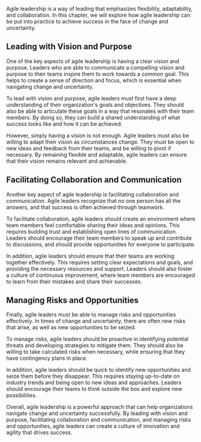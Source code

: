 
Agile leadership is a way of leading that emphasizes flexibility, adaptability, and collaboration. In this chapter, we will explore how agile leadership can be put into practice to achieve success in the face of change and uncertainty.

Leading with Vision and Purpose
-------------------------------

One of the key aspects of agile leadership is having a clear vision and purpose. Leaders who are able to communicate a compelling vision and purpose to their teams inspire them to work towards a common goal. This helps to create a sense of direction and focus, which is essential when navigating change and uncertainty.

To lead with vision and purpose, agile leaders must first have a deep understanding of their organization's goals and objectives. They should also be able to articulate these goals in a way that resonates with their team members. By doing so, they can build a shared understanding of what success looks like and how it can be achieved.

However, simply having a vision is not enough. Agile leaders must also be willing to adapt their vision as circumstances change. They must be open to new ideas and feedback from their teams, and be willing to pivot if necessary. By remaining flexible and adaptable, agile leaders can ensure that their vision remains relevant and achievable.

Facilitating Collaboration and Communication
--------------------------------------------

Another key aspect of agile leadership is facilitating collaboration and communication. Agile leaders recognize that no one person has all the answers, and that success is often achieved through teamwork.

To facilitate collaboration, agile leaders should create an environment where team members feel comfortable sharing their ideas and opinions. This requires building trust and establishing open lines of communication. Leaders should encourage their team members to speak up and contribute to discussions, and should provide opportunities for everyone to participate.

In addition, agile leaders should ensure that their teams are working together effectively. This requires setting clear expectations and goals, and providing the necessary resources and support. Leaders should also foster a culture of continuous improvement, where team members are encouraged to learn from their mistakes and share their successes.

Managing Risks and Opportunities
--------------------------------

Finally, agile leaders must be able to manage risks and opportunities effectively. In times of change and uncertainty, there are often new risks that arise, as well as new opportunities to be seized.

To manage risks, agile leaders should be proactive in identifying potential threats and developing strategies to mitigate them. They should also be willing to take calculated risks when necessary, while ensuring that they have contingency plans in place.

In addition, agile leaders should be quick to identify new opportunities and seize them before they disappear. This requires staying up-to-date on industry trends and being open to new ideas and approaches. Leaders should encourage their teams to think outside the box and explore new possibilities.

Overall, agile leadership is a powerful approach that can help organizations navigate change and uncertainty successfully. By leading with vision and purpose, facilitating collaboration and communication, and managing risks and opportunities, agile leaders can create a culture of innovation and agility that drives success.
